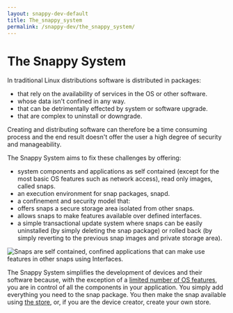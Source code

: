 ```yaml
---
layout: snappy-dev-default
title: The_snappy_system
permalink: /snappy-dev/the_snappy_system/
---
```

# The Snappy System

In traditional Linux distributions software is distributed in packages:

- that rely on the availability of services in the OS or other software.
- whose data isn't confined in any way.
- that can be detrimentally effected by system or software upgrade.
- that are complex to uninstall or downgrade.

Creating and distributing software can therefore be a time consuming process and the end result doesn't offer the user a high degree of security and manageability.

The Snappy System aims to fix these challenges by offering:

- system components and applications as self contained (except for the most basic OS features such as network access), read only images, called snaps.
- an execution environment for snap packages, snapd.
- a confinement and security model that:
 - offers snaps a secure storage area isolated from other snaps.
 - allows snaps to make features available over defined interfaces.
- a simple transactional update system where snaps can be easily uninstalled (by simply deleting the snap package) or rolled back (by simply reverting to the previous snap images and private storage area). 

![Snaps are self contained, confined applications that can make use features in other snaps using Interfaces.](https://github.com/CanonicalLtd/snappy-docs/blob/master/media/snap_in_snappy_system.png "Snap in the Snappy System")

The Snappy System simplifies the development of devices and their software because, with the exception of a [limited number of OS features](ubuntu_core_desktop "Interfaces in Ubuntu core"), you are in control of all the components in your application. You simply add everything you need to the snap package. You then make the snap available using [the store](?? "the store"), or, if you are the device creator, create your own store. 